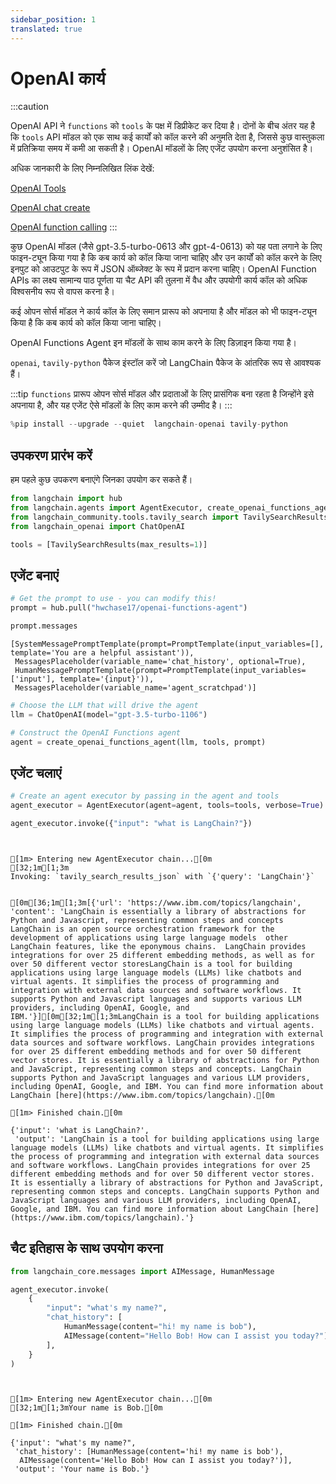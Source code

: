 ```yaml
---
sidebar_position: 1
translated: true
---
```


# OpenAI कार्य

:::caution

OpenAI API ने `functions` को `tools` के पक्ष में डिप्रीकेट कर दिया है। दोनों के बीच अंतर यह है कि `tools` API मॉडल को एक साथ कई कार्यों को कॉल करने की अनुमति देता है, जिससे कुछ वास्तुकला में प्रतिक्रिया समय में कमी आ सकती है। OpenAI मॉडलों के लिए एजेंट उपयोग करना अनुशंसित है।

अधिक जानकारी के लिए निम्नलिखित लिंक देखें:

[OpenAI Tools](/docs/modules/agents/agent_types/openai_tools/)

[OpenAI chat create](https://platform.openai.com/docs/api-reference/chat/create)

[OpenAI function calling](https://platform.openai.com/docs/guides/function-calling)
:::

कुछ OpenAI मॉडल (जैसे gpt-3.5-turbo-0613 और gpt-4-0613) को यह पता लगाने के लिए फाइन-ट्यून किया गया है कि कब कार्य को कॉल किया जाना चाहिए और उन कार्यों को कॉल करने के लिए इनपुट को आउटपुट के रूप में JSON ऑब्जेक्ट के रूप में प्रदान करना चाहिए। OpenAI Function APIs का लक्ष्य सामान्य पाठ पूर्णता या चैट API की तुलना में वैध और उपयोगी कार्य कॉल को अधिक विश्वसनीय रूप से वापस करना है।

कई ओपन सोर्स मॉडल ने कार्य कॉल के लिए समान प्रारूप को अपनाया है और मॉडल को भी फाइन-ट्यून किया है कि कब कार्य को कॉल किया जाना चाहिए।

OpenAI Functions Agent इन मॉडलों के साथ काम करने के लिए डिज़ाइन किया गया है।

`openai`, `tavily-python` पैकेज इंस्टॉल करें जो LangChain पैकेज के आंतरिक रूप से आवश्यक हैं।

:::tip
`functions` प्रारूप ओपन सोर्स मॉडल और प्रदाताओं के लिए प्रासंगिक बना रहता है जिन्होंने इसे अपनाया है, और यह एजेंट ऐसे मॉडलों के लिए काम करने की उम्मीद है।
:::

```python
%pip install --upgrade --quiet  langchain-openai tavily-python
```

## उपकरण प्रारंभ करें

हम पहले कुछ उपकरण बनाएंगे जिनका उपयोग कर सकते हैं।

```python
from langchain import hub
from langchain.agents import AgentExecutor, create_openai_functions_agent
from langchain_community.tools.tavily_search import TavilySearchResults
from langchain_openai import ChatOpenAI
```

```python
tools = [TavilySearchResults(max_results=1)]
```

## एजेंट बनाएं

```python
# Get the prompt to use - you can modify this!
prompt = hub.pull("hwchase17/openai-functions-agent")
```

```python
prompt.messages
```

```output
[SystemMessagePromptTemplate(prompt=PromptTemplate(input_variables=[], template='You are a helpful assistant')),
 MessagesPlaceholder(variable_name='chat_history', optional=True),
 HumanMessagePromptTemplate(prompt=PromptTemplate(input_variables=['input'], template='{input}')),
 MessagesPlaceholder(variable_name='agent_scratchpad')]
```

```python
# Choose the LLM that will drive the agent
llm = ChatOpenAI(model="gpt-3.5-turbo-1106")

# Construct the OpenAI Functions agent
agent = create_openai_functions_agent(llm, tools, prompt)
```

## एजेंट चलाएं

```python
# Create an agent executor by passing in the agent and tools
agent_executor = AgentExecutor(agent=agent, tools=tools, verbose=True)
```

```python
agent_executor.invoke({"input": "what is LangChain?"})
```

```output


[1m> Entering new AgentExecutor chain...[0m
[32;1m[1;3m
Invoking: `tavily_search_results_json` with `{'query': 'LangChain'}`


[0m[36;1m[1;3m[{'url': 'https://www.ibm.com/topics/langchain', 'content': 'LangChain is essentially a library of abstractions for Python and Javascript, representing common steps and concepts  LangChain is an open source orchestration framework for the development of applications using large language models  other LangChain features, like the eponymous chains.  LangChain provides integrations for over 25 different embedding methods, as well as for over 50 different vector storesLangChain is a tool for building applications using large language models (LLMs) like chatbots and virtual agents. It simplifies the process of programming and integration with external data sources and software workflows. It supports Python and Javascript languages and supports various LLM providers, including OpenAI, Google, and IBM.'}][0m[32;1m[1;3mLangChain is a tool for building applications using large language models (LLMs) like chatbots and virtual agents. It simplifies the process of programming and integration with external data sources and software workflows. LangChain provides integrations for over 25 different embedding methods and for over 50 different vector stores. It is essentially a library of abstractions for Python and JavaScript, representing common steps and concepts. LangChain supports Python and JavaScript languages and various LLM providers, including OpenAI, Google, and IBM. You can find more information about LangChain [here](https://www.ibm.com/topics/langchain).[0m

[1m> Finished chain.[0m
```

```output
{'input': 'what is LangChain?',
 'output': 'LangChain is a tool for building applications using large language models (LLMs) like chatbots and virtual agents. It simplifies the process of programming and integration with external data sources and software workflows. LangChain provides integrations for over 25 different embedding methods and for over 50 different vector stores. It is essentially a library of abstractions for Python and JavaScript, representing common steps and concepts. LangChain supports Python and JavaScript languages and various LLM providers, including OpenAI, Google, and IBM. You can find more information about LangChain [here](https://www.ibm.com/topics/langchain).'}
```

## चैट इतिहास के साथ उपयोग करना

```python
from langchain_core.messages import AIMessage, HumanMessage

agent_executor.invoke(
    {
        "input": "what's my name?",
        "chat_history": [
            HumanMessage(content="hi! my name is bob"),
            AIMessage(content="Hello Bob! How can I assist you today?"),
        ],
    }
)
```

```output


[1m> Entering new AgentExecutor chain...[0m
[32;1m[1;3mYour name is Bob.[0m

[1m> Finished chain.[0m
```

```output
{'input': "what's my name?",
 'chat_history': [HumanMessage(content='hi! my name is bob'),
  AIMessage(content='Hello Bob! How can I assist you today?')],
 'output': 'Your name is Bob.'}
```
